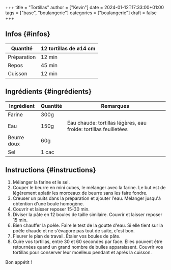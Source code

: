 +++
title = "Tortillas"
author = ["Kevin"]
date = 2024-01-12T17:33:00+01:00
tags = ["base", "boulangerie"]
categories = ["boulangerie"]
draft = false
+++

## Infos {#infos}

| Quantité    | 12 tortillas de ø14 cm |
|-------------|------------------------|
| Préparation | 12 min                 |
| Repos       | 45 min                 |
| Cuisson     | 12 min                 |


## Ingrédients {#ingrédients}

| Ingrédient  | Quantité | Remarques                                                        |
|-------------|----------|------------------------------------------------------------------|
| Farine      | 300g     |                                                                  |
| Eau         | 150g     | Eau chaude: tortillas légères, eau froide: tortillas feuilletées |
| Beurre doux | 60g      |                                                                  |
| Sel         | 1 cac    |                                                                  |


## Instructions {#instructions}

1.  Mélanger la farine et le sel.
2.  Couper le beurre en mini cubes, le mélanger avec la farine. Le but est de légèrement aplatir les morceaux de beurre sans les faire fondre.
3.  Creuser un puits dans la préparation et ajouter l'eau. Mélanger jusqu'à obtention d'une boule homogène.
4.  Couvrir et laisser reposer 15-30 min.
5.  Diviser la pâte en 12 boules de taille similaire. Couvrir et laisser reposer 15 min.
6.  Bien chauffer la poêle. Faire le test de la goutte d'eau. Si elle tient sur la poêle chaude et ne s'évapore pas tout de suite, c'est bon.
7.  Fleurer le plan de travail. Étaler vos boules de pâte.
8.  Cuire vos tortillas, entre 30 et 60 secondes par face. Elles pouvent être retournées quand un grand nombre de bulles apparaissent. Couvrir vos tortillas pour conserver leur moelleux pendant et après la cuisson.<br />

Bon appétit !
